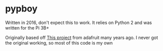 pypboy
======

Written in 2016, don't expect this to work. It relies on Python 2 and was written for the Pi 3B+

Originally based off [This project](https://github.com/sabas1080/pypboy) from adafruit many years ago. I never got the original working, so most of this code is my own